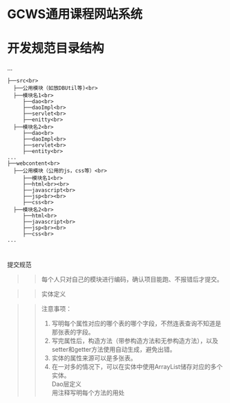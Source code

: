 GCWS通用课程网站系统
===================
开发规范目录结构
===============
...
```shell
├──src<br>
  ├──公用模块（如放DBUtil等)<br>
  ├──模块名1<br>
     ├──dao<br>
     ├──daoImpl<br>
     ├──servlet<br>
     ├──enitty<br>
  ├──模块名2<br>
     ├──dao<br>
     ├──daoImpl<br>
     ├──servlet<br>
     ├──entity<br>
...
├──webcontent<br>
  ├──公用模块（公用的js，css等）<br>
     ├──模块名1<br>
     ├──html<br><br>
     ├──javascript<br>
     ├──jsp<br><br>
     ├──css<br>
  ├──模块名2<br>
     ├──html<br>
     ├──javascript<br>
     ├──jsp<br><br>
     ├──css<br>
...
```
#
提交规范<br>
>>每个人只对自己的模块进行编码，确认项目能跑、不报错后才提交。<br>

>>实体定义	<br>
 
>>注意事项：<br>
>>1.	写明每个属性对应的哪个表的哪个字段，不然连表查询不知道是那张表的字段。<br>
>>2.	写完属性后，构造方法（带参构造方法和无参构造方法），以及setter和getter方法使用自动生成，避免出错。<br>
>>3.	实体的属性来源可以是多张表。<br>
>>4.	在一对多的情况下，可以在实体中使用ArrayList储存对应的多个实体。<br>
>>Dao层定义<br>
>>用注释写明每个方法的用处<br>
